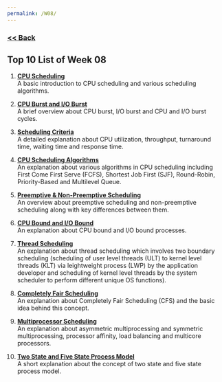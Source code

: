 ```yaml
---
permalink: /W08/
---
```

### [<< Back](../)

## Top 10 List of Week 08
1. **[CPU Scheduling](https://www.geeksforgeeks.org/cpu-scheduling-in-operating-systems/)**<br>
A basic introduction to CPU scheduling and various scheduling algorithms.

2. **[CPU Burst and I/O Burst](https://www.youtube.com/watch?v=pVzb3TUcDLo&t)**<br>
A brief overview about CPU burst, I/O burst and CPU and I/O burst cycles.

3. **[Scheduling Criteria](https://www.quora.com/What-is-the-scheduling-criteria-in-an-operating-system)**<br>
A detailed explanation about CPU utilization, throughput, turnaround time, waiting time and response time.

4. **[CPU Scheduling Algorithms](https://www.guru99.com/cpu-scheduling-algorithms.html)**<br>
An explanation about various algorithms in CPU scheduling including First Come First Serve (FCFS), Shortest Job First (SJF), Round-Robin, Priority-Based and Multilevel Queue.

5. **[Preemptive & Non-Preemptive Scheduling](https://www.geeksforgeeks.org/preemptive-and-non-preemptive-scheduling/)**<br>
An overview about preemptive scheduling and non-preemptive scheduling along with key differences between them.

6. **[CPU Bound and I/O Bound](https://www.youtube.com/watch?v=yKZrjI74VCk)**<br>
An explanation about CPU bound and I/O bound processes.

7. **[Thread Scheduling](https://www.geeksforgeeks.org/thread-scheduling/)**<br>
An explanation about thread scheduling which involves two boundary scheduling (scheduling of user level threads (ULT) to kernel level threads (KLT) via leightweight process (LWP) by the application developer and scheduling of kernel level threads by the system scheduler to perform different unique OS functions).

8. **[Completely Fair Scheduling](https://www.youtube.com/watch?v=scfDOof9pww&t)**<br>
An explanation about Completely Fair Scheduling (CFS) and the basic idea behind this concept.

9. **[Multiprocessor Scheduling](https://www.geeksforgeeks.org/multiple-processor-scheduling-in-operating-system/)**<br>
An explanation about asymmetric multiprocessing and symmetric multiprocessing, processor affinity, load balancing and multicore processors.

10. **[Two State and Five State Process Model](https://www.youtube.com/watch?v=TW1mSaEnBF0)**<br>
A short explanation about the concept of two state and five state process model.

